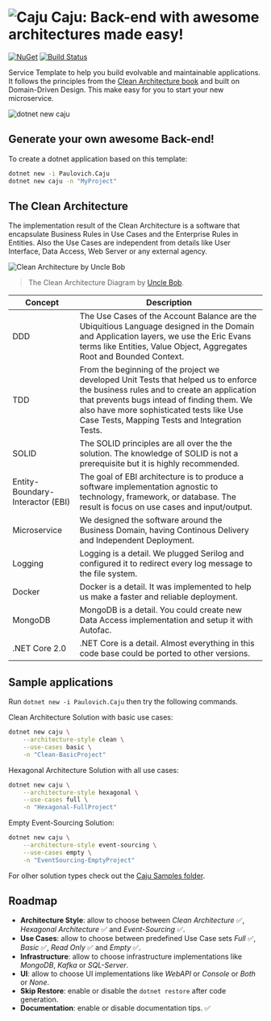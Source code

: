 ![Caju](https://raw.githubusercontent.com/ivanpaulovich/manga/master/docs/manga-icon.png) Caju: Back-end with awesome architectures made easy!
=========
<a href="https://www.nuget.org/packages/Paulovich.Caju/" rel="Paulovich.Caju">![NuGet](https://img.shields.io/nuget/v/Paulovich.Caju.svg)</a> [![Build Status](https://travis-ci.org/ivanpaulovich/caju.svg?branch=master)](https://travis-ci.org/ivanpaulovich/caju)

Service Template to help you build evolvable and maintainable applications. It follows the principles from the [Clean Architecture book](https://www.amazon.com/Clean-Architecture-Craftsmans-Software-Structure/dp/0134494164) and built on Domain-Driven Design. This make easy for you to start your new microservice.

![dotnet new caju](https://raw.githubusercontent.com/ivanpaulovich/caju/master/images/dotnet-new-caju.gif)

## Generate your own awesome Back-end!

To create a dotnet application based on this template:

```sh
dotnet new -i Paulovich.Caju
dotnet new caju -n "MyProject"
```

## The Clean Architecture

The implementation result of the Clean Architecture is a software that encapsulate Business Rules in Use Cases and the Enterprise Rules in Entities. Also the Use Cases are independent from details like User Interface, Data Access, Web Server or any external agency. 

![Clean Architecture by Uncle Bob](https://raw.githubusercontent.com/ivanpaulovich/manga/master/docs/CleanArchitecture-Uncle-Bob.jpg)
> The Clean Architecture Diagram by [Uncle Bob](https://8thlight.com/blog/uncle-bob/2012/08/13/the-clean-architecture.html).

| Concept | Description |
| --- | --- |
| DDD | The Use Cases of the Account Balance are the Ubiquitious Language designed in the Domain and Application layers, we use the Eric Evans terms like Entities, Value Object, Aggregates Root and Bounded Context. |
| TDD | From the beginning of the project we developed Unit Tests that helped us to enforce the business rules and to create an application that prevents bugs intead of finding them. We also have more sophisticated tests like Use Case Tests, Mapping Tests and Integration Tests. |
| SOLID | The SOLID principles are all over the the solution. The knowledge of SOLID is not a prerequisite but it is highly recommended. |
| Entity-Boundary-Interactor (EBI) | The goal of EBI architecture is to produce a software implementation agnostic to technology, framework, or database. The result is focus on  use cases and input/output. |
| Microservice | We designed the software around the Business Domain, having Continous Delivery and Independent Deployment. |
| Logging | Logging is a detail. We plugged Serilog and configured it to redirect every log message to the file system. |
| Docker | Docker is a detail. It was implemented to help us make a faster and reliable deployment. |
| MongoDB | MongoDB is a detail. You could create new Data Access implementation and setup it with Autofac. |
| .NET Core 2.0 | .NET Core is a detail. Almost everything in this code base could be ported to other versions. |

## Sample applications

Run `dotnet new -i Paulovich.Caju` then try the following commands.

Clean Architecture Solution with basic use cases:

```sh
dotnet new caju \
	--architecture-style clean \
	--use-cases basic \
	-n "Clean-BasicProject"
```

Hexagonal Architecture Solution with all use cases:

```sh
dotnet new caju \
	--architecture-style hexagonal \
	--use-cases full \
	-n "Hexagonal-FullProject"
```

Empty Event-Sourcing Solution:

```sh
dotnet new caju \
	--architecture-style event-sourcing \
	--use-cases empty \
	-n "EventSourcing-EmptyProject"
```

For olher solution types check out the [Caju Samples folder](https://github.com/ivanpaulovich/caju/tree/master/source/Samples). 

## Roadmap

* **Architecture Style**: allow to choose between *Clean Architecture* :white_check_mark:, *Hexagonal Architecture* :white_check_mark: and *Event-Sourcing* :white_check_mark:.
* **Use Cases**: allow to choose between predefined Use Case sets *Full* :white_check_mark:, *Basic* :white_check_mark:, *Read Only* :white_check_mark: and *Empty* :white_check_mark:.	
* **Infrastructure**: allow to choose infrastructure implementations like *MongoDB*, *Kafka* or *SQL-Server*.
* **UI**: allow to choose UI implementations like *WebAPI* or *Console* or *Both* or *None*.
* **Skip Restore**: enable or disable the `dotnet restore` after code generation.
* **Documentation**: enable or disable documentation tips. :white_check_mark:
